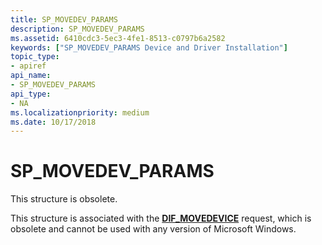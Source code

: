```yaml
---
title: SP_MOVEDEV_PARAMS
description: SP_MOVEDEV_PARAMS
ms.assetid: 6410cdc3-5ec3-4fe1-8513-c0797b6a2582
keywords: ["SP_MOVEDEV_PARAMS Device and Driver Installation"]
topic_type:
- apiref
api_name:
- SP_MOVEDEV_PARAMS
api_type:
- NA
ms.localizationpriority: medium
ms.date: 10/17/2018
---
```


# SP_MOVEDEV_PARAMS


This structure is obsolete.

This structure is associated with the [**DIF_MOVEDEVICE**](dif-movedevice.md) request, which is obsolete and cannot be used with any version of Microsoft Windows.

 

 





